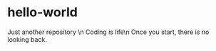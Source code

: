 # hello-world
Just another repository \n
Coding is life\n
Once you start, there is no looking back.
